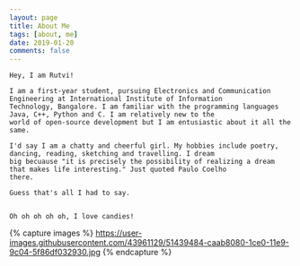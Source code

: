 ```yaml
---
layout: page
title: About Me
tags: [about, me]
date: 2019-01-20
comments: false
---
```


    Hey, I am Rutvi! 
    
    I am a first-year student, pursuing Electronics and Communication Engineering at International Institute of Information
    Technology, Bangalore. I am familiar with the programming languages Java, C++, Python and C. I am relatively new to the
    world of open-source development but I am entusiastic about it all the same.
    
    I'd say I am a chatty and cheerful girl. My hobbies include poetry, dancing, reading, sketching and travelling. I dream
    big becuause "it is precisely the possibility of realizing a dream that makes life interesting." Just quoted Paulo Coelho
    there.
    
    Guess that's all I had to say. 
    
    
    Oh oh oh oh oh, I love candies!
    
{% capture images %}
    https://user-images.githubusercontent.com/43961129/51439484-caab8080-1ce0-11e9-9c04-5f86df032930.jpg
{% endcapture %}



    
    

